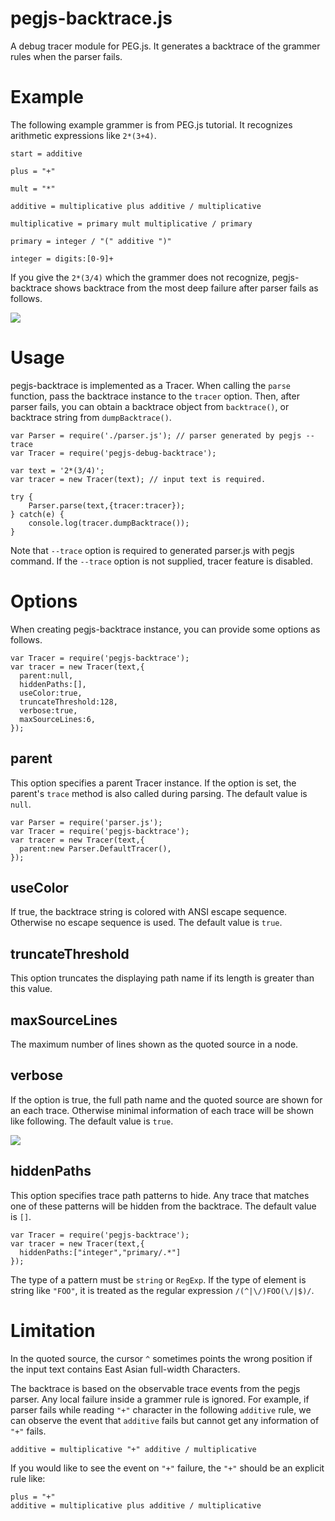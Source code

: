 # pegjs-backtrace.js
A debug tracer module for PEG.js. It generates a backtrace of the grammer rules when the parser fails.

# Example
The following example grammer is from PEG.js tutorial. It recognizes arithmetic expressions like `2*(3+4)`.

```
start = additive

plus = "+"

mult = "*"

additive = multiplicative plus additive / multiplicative

multiplicative = primary mult multiplicative / primary

primary = integer / "(" additive ")"

integer = digits:[0-9]+
```

If you give the `2*(3/4)` which the grammer does not recognize, pegjs-backtrace shows backtrace from the most deep failure after parser fails as follows.

![](./sample/verbose.png)

# Usage
pegjs-backtrace is implemented as a Tracer. When calling the `parse` function, pass the backtrace instance to the `tracer` option.
Then, after parser fails, you can obtain a backtrace object from `backtrace()`, or backtrace string from `dumpBacktrace()`.

```
var Parser = require('./parser.js'); // parser generated by pegjs --trace
var Tracer = require('pegjs-debug-backtrace');

var text = '2*(3/4)';
var tracer = new Tracer(text); // input text is required.

try {
    Parser.parse(text,{tracer:tracer});
} catch(e) {
	console.log(tracer.dumpBacktrace());
}
```
Note that `--trace` option is required to generated parser.js with pegjs command. If the `--trace` option is not supplied, tracer feature is disabled.

# Options

When creating pegjs-backtrace instance, you can provide some options as follows.

```
var Tracer = require('pegjs-backtrace');
var tracer = new Tracer(text,{
  parent:null,
  hiddenPaths:[],
  useColor:true,
  truncateThreshold:128,
  verbose:true,
  maxSourceLines:6,
});
```

## parent
This option specifies a parent Tracer instance. If the option is set, the parent's `trace` method is also called during parsing. The default value is `null`.
```
var Parser = require('parser.js');
var Tracer = require('pegjs-backtrace');
var tracer = new Tracer(text,{
  parent:new Parser.DefaultTracer(),
});
```

## useColor
If true, the backtrace string is colored with ANSI escape sequence. Otherwise no escape sequence is used. The default value is `true`.

## truncateThreshold
This option truncates the displaying path name if its length is greater than this value.

## maxSourceLines
The maximum number of lines shown as the quoted source in a node.

## verbose
If the option is true, the full path name and the quoted source are shown for an each trace. Otherwise minimal information of each trace will be shown like following. The default value is `true`.

![](./sample/no-verbose.png)

## hiddenPaths
This option specifies trace path patterns to hide. Any trace that matches one of these patterns will be hidden from the backtrace. The default value is `[]`.

```
var Tracer = require('pegjs-backtrace');
var tracer = new Tracer(text,{
  hiddenPaths:["integer","primary/.*"]
});
```

The type of a pattern must be `string` or `RegExp`. If the type of element is string like `"FOO"`, it is treated as the regular expression `/(^|\/)FOO(\/|$)/`.

# Limitation
In the quoted source, the cursor `^` sometimes points the wrong position if the input text contains East Asian full-width Characters.

The backtrace is based on the observable trace events from the pegjs parser. Any local failure inside a grammer rule is ignored. For example, if parser fails while
reading `"+"` character in the following `additive` rule, we can observe the event that `additive` fails but cannot get any information of `"+"` fails.
```
additive = multiplicative "+" additive / multiplicative
```
If you would like to see the event on `"+"` failure, the `"+"` should be an explicit rule like:
```
plus = "+"
additive = multiplicative plus additive / multiplicative
```
